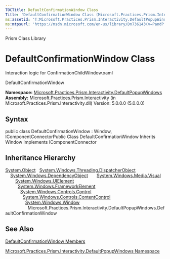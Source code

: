 ```yaml
---
TOCTitle: DefaultConfirmationWindow Class
Title: 'DefaultConfirmationWindow Class (Microsoft.Practices.Prism.Interactivity.DefaultPopupWindows)'
ms:assetid: 'T:Microsoft.Practices.Prism.Interactivity.DefaultPopupWindows.DefaultConfirmationWindow'
ms:mtpsurl: 'https://msdn.microsoft.com/en-us/library/Dn736143(v=PandP.50)'
---
```


Prism Class Library

DefaultConfirmationWindow Class
===============================

Interaction logic for ConfirmationChildWindow.xaml

DefaultConfirmationWindow

**Namespace:** [Microsoft.Practices.Prism.Interactivity.DefaultPopupWindows](https://msdn.microsoft.com/n:microsoft.practices.prism.interactivity.defaultpopupwindows)
**Assembly:** Microsoft.Practices.Prism.Interactivity (in Microsoft.Practices.Prism.Interactivity.dll) Version: 5.0.0.0 (5.0.0.0)

## Syntax


<span id="syntaxToggle"></span>public class DefaultConfirmationWindow : Window, IComponentConnectorPublic Class DefaultConfirmationWindow Inherits Window Implements IComponentConnector

Inheritance Hierarchy
---------------------

<span id="familyToggle"></span>[System.Object](http://msdn2.microsoft.com/en-us/library/e5kfa45b)
  [System.Windows.Threading.DispatcherObject](http://msdn2.microsoft.com/en-us/library/ms615925)
    [System.Windows.DependencyObject](http://msdn2.microsoft.com/en-us/library/ms589309)
      [System.Windows.Media.Visual](http://msdn2.microsoft.com/en-us/library/ms635637)
        [System.Windows.UIElement](http://msdn2.microsoft.com/en-us/library/ms590078)
          [System.Windows.FrameworkElement](http://msdn2.microsoft.com/en-us/library/ms602714)
            [System.Windows.Controls.Control](http://msdn2.microsoft.com/en-us/library/ms609826)
              [System.Windows.Controls.ContentControl](http://msdn2.microsoft.com/en-us/library/ms609797)
                [System.Windows.Window](http://msdn2.microsoft.com/en-us/library/ms590112)
                  Microsoft.Practices.Prism.Interactivity.DefaultPopupWindows.DefaultConfirmationWindow

See Also
--------


[DefaultConfirmationWindow Members](https://msdn.microsoft.com/allmembers.t:microsoft.practices.prism.interactivity.defaultpopupwindows.defaultconfirmationwindow)

[Microsoft.Practices.Prism.Interactivity.DefaultPopupWindows Namespace](https://msdn.microsoft.com/n:microsoft.practices.prism.interactivity.defaultpopupwindows)
